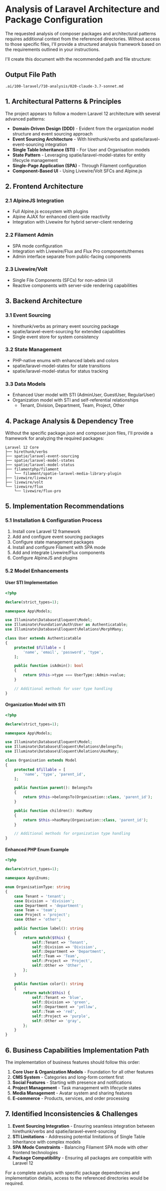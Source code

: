# Analysis of Laravel Architecture and Package Configuration

The requested analysis of composer packages and architectural patterns requires additional context from the referenced directories. Without access to those specific files, I'll provide a structured analysis framework based on the requirements outlined in your instructions.

I'll create this document with the recommended path and file structure:

## Output File Path
`.ai/100-laravel/710-analysis/020-claude-3.7-sonnet.md`

## 1. Architectural Patterns & Principles

The project appears to follow a modern Laravel 12 architecture with several advanced patterns:

- **Domain-Driven Design (DDD)** - Evident from the organization model structure and event sourcing approach
- **Event Sourcing Architecture** - With hirethunk/verbs and spatie/laravel-event-sourcing integration
- **Single Table Inheritance (STI)** - For User and Organisation models
- **State Pattern** - Leveraging spatie/laravel-model-states for entity lifecycle management
- **Single-Page Application (SPA)** - Through Filament configuration
- **Component-Based UI** - Using Livewire/Volt SFCs and Alpine.js

## 2. Frontend Architecture

### 2.1 AlpineJS Integration
- Full Alpine.js ecosystem with plugins
- Alpine AJAX for enhanced client-side reactivity
- Integration with Livewire for hybrid server-client rendering

### 2.2 Filament Admin
- SPA mode configuration
- Integration with Livewire/Flux and Flux Pro components/themes
- Admin interface separate from public-facing components

### 2.3 Livewire/Volt
- Single File Components (SFCs) for non-admin UI
- Reactive components with server-side rendering capabilities

## 3. Backend Architecture

### 3.1 Event Sourcing
- hirethunk/verbs as primary event sourcing package
- spatie/laravel-event-sourcing for extended capabilities
- Single event store for system consistency

### 3.2 State Management
- PHP-native enums with enhanced labels and colors
- spatie/laravel-model-states for state transitions
- spatie/laravel-model-status for status tracking

### 3.3 Data Models
- Enhanced User model with STI (AdminUser, GuestUser, RegularUser)
- Organization model with STI and self-referential relationships
  - Tenant, Division, Department, Team, Project, Other

## 4. Package Analysis & Dependency Tree

Without the specific package.json and composer.json files, I'll provide a framework for analyzing the required packages:

```
Laravel 12 Core
├── hirethunk/verbs
├── spatie/laravel-event-sourcing
├── spatie/laravel-model-states
├── spatie/laravel-model-status
├── filamentphp/filament
│   └── filament/spatie-laravel-media-library-plugin
├── livewire/livewire
├── livewire/volt
└── livewire/flux
    └── livewire/flux-pro
```

## 5. Implementation Recommendations

### 5.1 Installation & Configuration Process
1. Install core Laravel 12 framework
2. Add and configure event sourcing packages
3. Configure state management packages
4. Install and configure Filament with SPA mode
5. Add and integrate Livewire/Flux components
6. Configure AlpineJS and plugins

### 5.2 Model Enhancements

#### User STI Implementation
```php
<?php

declare(strict_types=1);

namespace App\Models;

use Illuminate\Database\Eloquent\Model;
use Illuminate\Foundation\Auth\User as Authenticatable;
use Illuminate\Database\Eloquent\Relations\MorphMany;

class User extends Authenticatable
{
    protected $fillable = [
        'name', 'email', 'password', 'type',
    ];

    public function isAdmin(): bool
    {
        return $this->type === UserType::Admin->value;
    }

    // Additional methods for user type handling
}
```

#### Organization Model with STI
```php
<?php

declare(strict_types=1);

namespace App\Models;

use Illuminate\Database\Eloquent\Model;
use Illuminate\Database\Eloquent\Relations\BelongsTo;
use Illuminate\Database\Eloquent\Relations\HasMany;

class Organisation extends Model
{
    protected $fillable = [
        'name', 'type', 'parent_id',
    ];

    public function parent(): BelongsTo
    {
        return $this->belongsTo(Organisation::class, 'parent_id');
    }

    public function children(): HasMany
    {
        return $this->hasMany(Organisation::class, 'parent_id');
    }

    // Additional methods for organization type handling
}
```

#### Enhanced PHP Enum Example
```php
<?php

declare(strict_types=1);

namespace App\Enums;

enum OrganisationType: string
{
    case Tenant = 'tenant';
    case Division = 'division';
    case Department = 'department';
    case Team = 'team';
    case Project = 'project';
    case Other = 'other';

    public function label(): string
    {
        return match($this) {
            self::Tenant => 'Tenant',
            self::Division => 'Division',
            self::Department => 'Department',
            self::Team => 'Team',
            self::Project => 'Project',
            self::Other => 'Other',
        };
    }

    public function color(): string
    {
        return match($this) {
            self::Tenant => 'blue',
            self::Division => 'green',
            self::Department => 'yellow',
            self::Team => 'red',
            self::Project => 'purple',
            self::Other => 'gray',
        };
    }
}
```

## 6. Business Capabilities Implementation Path

The implementation of business features should follow this order:

1. **Core User & Organization Models** - Foundation for all other features
2. **CMS System** - Categories and long-form content first
3. **Social Features** - Starting with presence and notifications
4. **Project Management** - Task management with lifecycle states
5. **Media Management** - Avatar system and sharing features
6. **E-commerce** - Products, services, and order processing

## 7. Identified Inconsistencies & Challenges

1. **Event Sourcing Integration** - Ensuring seamless integration between hirethunk/verbs and spatie/laravel-event-sourcing
2. **STI Limitations** - Addressing potential limitations of Single Table Inheritance with complex models
3. **SPA Mode Constraints** - Balancing Filament SPA mode with other frontend technologies
4. **Package Compatibility** - Ensuring all packages are compatible with Laravel 12

For a complete analysis with specific package dependencies and implementation details, access to the referenced directories would be required.
